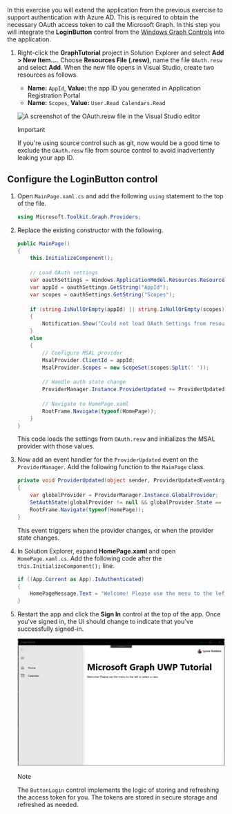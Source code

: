 <!-- markdownlint-disable MD002 MD041 -->

In this exercise you will extend the application from the previous exercise to support authentication with Azure AD. This is required to obtain the necessary OAuth access token to call the Microsoft Graph. In this step you will integrate the **LoginButton** control from the [Windows Graph Controls](https://github.com/windows-toolkit/Graph-Controls) into the application.

1. Right-click the **GraphTutorial** project in Solution Explorer and select **Add > New Item...**. Choose **Resources File (.resw)**, name the file `OAuth.resw` and select **Add**. When the new file opens in Visual Studio, create two resources as follows.

    - **Name:** `AppId`, **Value:** the app ID you generated in Application Registration Portal
    - **Name:** `Scopes`, **Value:** `User.Read Calendars.Read`

    ![A screenshot of the OAuth.resw file in the Visual Studio editor](./images/edit-resources-01.png)

    > [!IMPORTANT]
    > If you're using source control such as git, now would be a good time to exclude the `OAuth.resw` file from source control to avoid inadvertently leaking your app ID.

## Configure the LoginButton control

1. Open `MainPage.xaml.cs` and add the following `using` statement to the top of the file.

    ```csharp
    using Microsoft.Toolkit.Graph.Providers;
    ```

1. Replace the existing constructor with the following.

    ```csharp
    public MainPage()
    {
        this.InitializeComponent();

        // Load OAuth settings
        var oauthSettings = Windows.ApplicationModel.Resources.ResourceLoader.GetForCurrentView("OAuth");
        var appId = oauthSettings.GetString("AppId");
        var scopes = oauthSettings.GetString("Scopes");

        if (string.IsNullOrEmpty(appId) || string.IsNullOrEmpty(scopes))
        {
            Notification.Show("Could not load OAuth Settings from resource file.");
        }
        else
        {
            // Configure MSAL provider
            MsalProvider.ClientId = appId;
            MsalProvider.Scopes = new ScopeSet(scopes.Split(' '));

            // Handle auth state change
            ProviderManager.Instance.ProviderUpdated += ProviderUpdated;

            // Navigate to HomePage.xaml
            RootFrame.Navigate(typeof(HomePage));
        }
    }
    ```

    This code loads the settings from `OAuth.resw` and initializes the MSAL provider with those values.

1. Now add an event handler for the `ProviderUpdated` event on the `ProviderManager`. Add the following function to the `MainPage` class.

    ```csharp
    private void ProviderUpdated(object sender, ProviderUpdatedEventArgs e)
    {
        var globalProvider = ProviderManager.Instance.GlobalProvider;
        SetAuthState(globalProvider != null && globalProvider.State == ProviderState.SignedIn);
        RootFrame.Navigate(typeof(HomePage));
    }
    ```

    This event triggers when the provider changes, or when the provider state changes.

1. In Solution Explorer, expand **HomePage.xaml** and open `HomePage.xaml.cs`. Add the following code after the `this.InitializeComponent();` line.

    ```csharp
    if ((App.Current as App).IsAuthenticated)
    {
        HomePageMessage.Text = "Welcome! Please use the menu to the left to select a view.";
    }
    ```

1. Restart the app and click the **Sign In** control at the top of the app. Once you've signed in, the UI should change to indicate that you've successfully signed-in.

    ![A screenshot of the app after signing in](./images/add-aad-auth-01.png)

    > [!NOTE]
    > The `ButtonLogin` control implements the logic of storing and refreshing the access token for you. The tokens are stored in secure storage and refreshed as needed.
